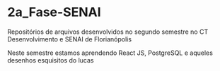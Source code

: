 # 2a_Fase-SENAI
Repositórios de arquivos desenvolvidos no segundo semestre no CT Desenvolvimento e SENAI de Florianópolis 

Neste semestre estamos aprendendo React JS, PostgreSQL e aqueles desenhos esquisitos do lucas

